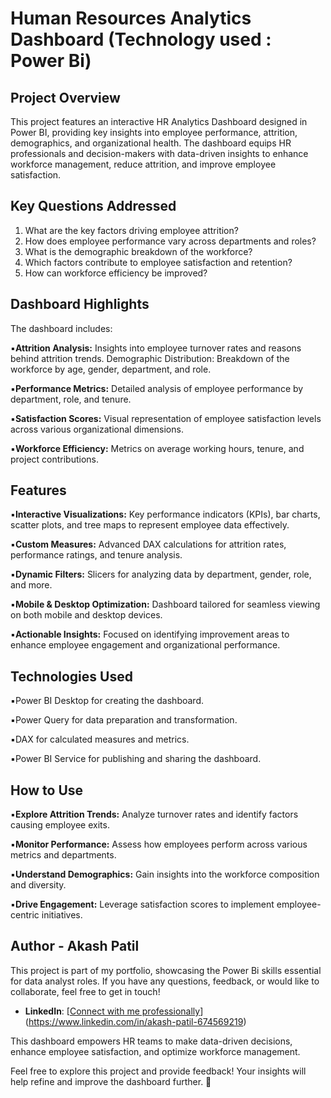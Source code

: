 # Human Resources Analytics Dashboard  (Technology used : Power Bi)
## Project Overview
This project features an interactive HR Analytics Dashboard designed in Power BI, providing key insights into employee performance, attrition, demographics, and organizational health. The dashboard equips HR professionals and decision-makers with data-driven insights to enhance workforce management, reduce attrition, and improve employee satisfaction.

## Key Questions Addressed
1. What are the key factors driving employee attrition?
2. How does employee performance vary across departments and roles?
3. What is the demographic breakdown of the workforce?
4. Which factors contribute to employee satisfaction and retention?
5. How can workforce efficiency be improved?

## Dashboard Highlights
The dashboard includes:

▪️**Attrition Analysis:** Insights into employee turnover rates and reasons behind attrition trends.
Demographic Distribution: Breakdown of the workforce by age, gender, department, and role.

▪️**Performance Metrics:** Detailed analysis of employee performance by department, role, and tenure.

▪️**Satisfaction Scores:** Visual representation of employee satisfaction levels across various organizational dimensions.

▪️**Workforce Efficiency:** Metrics on average working hours, tenure, and project contributions.

## Features

▪️**Interactive Visualizations:** Key performance indicators (KPIs), bar charts, scatter plots, and tree maps to represent employee data effectively.

▪️**Custom Measures:** Advanced DAX calculations for attrition rates, performance ratings, and tenure analysis.

▪️**Dynamic Filters:** Slicers for analyzing data by department, gender, role, and more.

▪️**Mobile & Desktop Optimization:** Dashboard tailored for seamless viewing on both mobile and desktop devices.

▪️**Actionable Insights:** Focused on identifying improvement areas to enhance employee engagement and organizational performance.

## Technologies Used
▪️Power BI Desktop for creating the dashboard.

▪️Power Query for data preparation and transformation.

▪️DAX for calculated measures and metrics.

▪️Power BI Service for publishing and sharing the dashboard.

## How to Use
▪️**Explore Attrition Trends:** Analyze turnover rates and identify factors causing employee exits.

▪️**Monitor Performance:** Assess how employees perform across various metrics and departments.

▪️**Understand Demographics:** Gain insights into the workforce composition and diversity.

▪️**Drive Engagement:** Leverage satisfaction scores to implement employee-centric initiatives.

## Author - Akash Patil

This project is part of my portfolio, showcasing the Power Bi skills essential for data analyst roles. If you have any questions, feedback, or would like to collaborate, feel free to get in touch!

- **LinkedIn**: [[Connect with me professionally](https://www.linkedin.com/in/najirr)](https://www.linkedin.com/in/akash-patil-674569219)

This dashboard empowers HR teams to make data-driven decisions, enhance employee satisfaction, and optimize workforce management.

Feel free to explore this project and provide feedback! Your insights will help refine and improve the dashboard further. 💼

